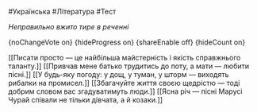 #Українська #Література #Тест

*Неправильно вжито тире в реченні*

{noChangeVote on}
{hideProgress on}
{shareEnable off}
{hideCount on}

[[Писати просто — це найбільша майстерність і якість справжнього таланту.]]
[[Привчав мене батько трудитись до поту, а мати — любити пісні.]]
[[У будь-яку погоду: у дощ, у туман, у шторм — виходять рибалки на промисел.]]
[[Збагачуйте життя своєю щедрістю — тоді добрим словом вас згадуватимуть люди.]]
[[Ясна річ — пісні Марусі Чурай співали не тільки дівчата, а й козаки.]]
